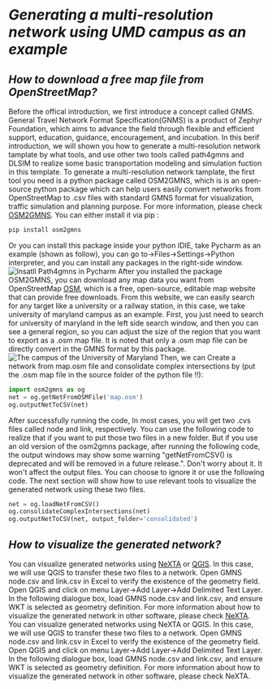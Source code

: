 # ***Generating a multi-resolution network using UMD campus as an example***
## ***How to download a free map file from OpenStreetMap?***
Before the offical introduction, we first introduce a concept called GNMS. General Travel Network Format Specification(GNMS) is a product of Zephyr Foundation, which aims to advance the field through flexible and efficient support, education, guidance, encouragement, and incubation.
In this berif introduction, we will shown you how to generate a multi-resolution network tamplate by what tools, and use other two tools called path4gmns and DLSIM to realize some basic transportation modeling and simulation fuction in this template. To generate a multi-resolution network tamplate, the first tool you need is a python package called OSM2GMNS, which is is an open-source python package which can help users easily convert networks from OpenStreetMap to .csv files with standard GMNS format for visualization, traffic simulation and planning purpose. For more information, please check  [OSM2GMNS](https://github.com/asu-trans-ai-lab/OSM2GMNS). You can either install it via pip :
```python
pip install osm2gmns
```
Or you can install this package inside your python IDIE, take Pycharm as an example (shown as follow), you can go to->Files->Settings->Python interpreter, and you can install any packages in the right-side window. ![Insatll Path4gmns in Pycharm](https://github.com/YuanzhengLei/YuanzhengLei.GitHub.io/blob/main/1.png)
After you installed the package OSM2GMNS, you can download any map data you want from OpenStreetMap [OSM](https://www.openstreetmap.org/), which is a free, open-source, editable map website that can provide free downloads. From this website, we can easily search for any target like a university or a railway station, in this case, we take university of maryland campus as an example. First, you just need to search for university of maryland in the left side search window, and then you can see a general region, so you can adjust the size of the region that you want to export as a .osm map file. It is noted that only a .osm map file can be directly convert in the GMNS format by this package.![The campus of the University of Maryland](https://github.com/YuanzhengLei/YuanzhengLei.GitHub.io/blob/main/2.png)
Then, we can Create a network from map.osm file and consolidate complex intersections by (put the .osm map file in the source folder of the python file !!):
```python
import osm2gmns as og
net = og.getNetFromOSMFile('map.osm')
og.outputNetToCSV(net)  
```
After successfully running the code, In most cases, you will get two .cvs files called node and link, respectively. You can use the following code to realize that if you want to put those two files in a new folder. But if you use an old version of the osm2gmns package, after running the following code, the output windows may show some warning "getNetFromCSV() is deprecated and will be removed in a future release.". Don't worry about it. It won't affect the output files. You can choose to ignore it or use the following code. The next section will show how to use relevant tools to visualize the generated network using these two files.
```python
net = og.loadNetFromCSV()
og.consolidateComplexIntersections(net)
og.outputNetToCSV(net, output_folder='consolidated') 
```
## ***How to visualize the generated network?***
You can visualize generated networks using [NeXTA](https://github.com/asu-trans-ai-lab/NeXTA4GMNS) or [QGIS](https://qgis.org/en/site/). In this case, we will use QGIS to transfer these two files to a network. Open GMNS node.csv and link.csv in Excel to verify the existence of the geometry field.
Open QGIS and click on menu Layer->Add Layer->Add Delimited Text Layer. In the following dialogue box, load GMNS node.csv and link.csv, and ensure WKT is selected as geometry definition. For more information about how to visualize the generated network in other software, please check [NeXTA](https://github.com/asu-trans-ai-lab/NeXTA4GMNS).
You can visualize generated networks using NeXTA or QGIS. In this case, we will use QGIS to transfer these two files to a network. Open GMNS node.csv and link.csv in Excel to verify the existence of the geometry field. Open QGIS and click on menu Layer->Add Layer->Add Delimited Text Layer. In the following dialogue box, load GMNS node.csv and link.csv, and ensure WKT is selected as geometry definition. For more information about how to visualize the generated network in other software, please check NeXTA.

